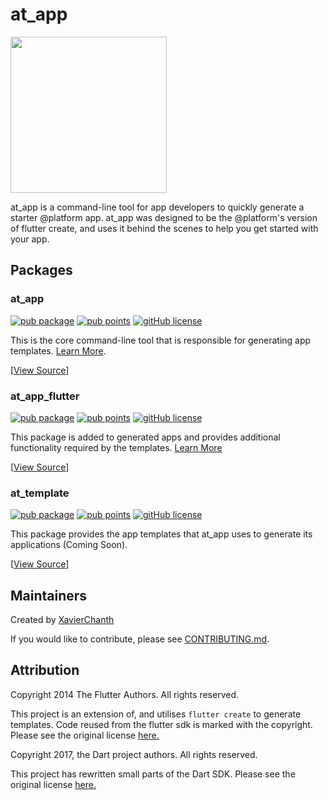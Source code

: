 # at_app

<img width=250px src="https://atsign.dev/assets/img/@platform_logo_grey.svg?sanitize=true">

at_app is a command-line tool for app developers to quickly generate a starter @platform app. at_app was designed to be the @platform's version of flutter create, and uses it behind the scenes to help you get started with your app.

## Packages

### at_app

[![pub package](https://img.shields.io/pub/v/at_app)](https://pub.dev/packages/at_app) [![pub points](https://badges.bar/at_app/pub%20points)](https://pub.dev/packages/at_app/score) [![gitHub license](https://img.shields.io/badge/license-BSD3-blue.svg)](packages/at_app/LICENSE)

This is the core command-line tool that is responsible for generating app templates. [Learn More](https://pub.dev/packages/at_app).

[[View Source](/packages/at_app)]

### at_app_flutter

[![pub package](https://img.shields.io/pub/v/at_app_flutter)](https://pub.dev/packages/at_app_flutter) [![pub points](https://badges.bar/at_app_flutter/pub%20points)](https://pub.dev/packages/at_app_flutter/score) [![gitHub license](https://img.shields.io/badge/license-BSD3-blue.svg)](packages/at_app_flutter/LICENSE)

This package is added to generated apps and provides additional functionality required by the templates. [Learn More](https://pub.dev/packages/at_app_flutter)

[[View Source](/packages/at_app_flutter)]

### at_template

[![pub package](https://img.shields.io/pub/v/at_template)](https://pub.dev/packages/at_template) [![pub points](https://badges.bar/at_template/pub%20points)](https://pub.dev/packages/at_template/score) [![gitHub license](https://img.shields.io/badge/license-BSD3-blue.svg)](/packages/at_template/LICENSE)

This package provides the app templates that at_app uses to generate its applications (Coming Soon).

[[View Source](/packages/at_template)]

## Maintainers

Created by [XavierChanth](https://github.com/xavierchanth)

If you would like to contribute, please see [CONTRIBUTING.md](/CONTRIBUTING.md).

## Attribution

Copyright 2014 The Flutter Authors. All rights reserved.

This project is an extension of, and utilises `flutter create` to generate templates.
Code reused from the flutter sdk is marked with the copyright.
Please see the original license [here.](https://github.com/flutter/flutter/blob/master/LICENSE)

Copyright 2017, the Dart project authors. All rights reserved.

This project has rewritten small parts of the Dart SDK.
Please see the original license [here.](https://github.com/dart-lang/sdk/blob/main/LICENSE)
